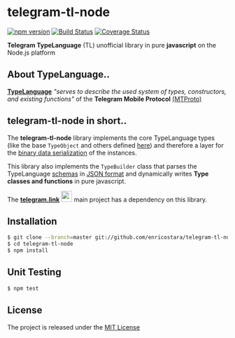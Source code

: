 # telegram-tl-node
[![npm version][npm-image]][npm-url] [![Build Status][travis-image]][travis-url] [![Coverage Status][coverage-image]][coverage-url]

**Telegram TypeLanguage** (TL) unofficial library in pure **javascript** on the Node.js platform

## About TypeLanguage..

[**TypeLanguage**](https://core.telegram.org/mtproto/TL)
_"serves to describe the used system of types, constructors, and existing functions"_ of the **Telegram Mobile Protocol** 
[(MTProto)](https://core.telegram.org/mtproto)

## telegram-tl-node in short..

The **telegram-tl-node** library implements the core TypeLanguage types (like the base `TypeObject` 
and others defined [here](https://core.telegram.org/mtproto/TL#example)) and therefore a layer for the
[binary data serialization](https://core.telegram.org/mtproto/serialize) of the instances.

This library also implements the `TypeBuilder` class that parses the TypeLanguage [schemas](https://core.telegram.org/schema) 
in [JSON format](https://core.telegram.org/schema/mtproto-json) and dynamically writes **Type classes and functions** in
pure javascript.

The [**telegram.link**](http://telegram.link) <img src="https://raw.githubusercontent.com/enricostara/telegram.link/master/telegram.link.png" 
width="25" /> main project has a dependency on this library.

## Installation

```bash
$ git clone --branch=master git://github.com/enricostara/telegram-tl-node.git
$ cd telegram-tl-node
$ npm install
```

## Unit Testing 

```bash
$ npm test
```

## License

The project is released under the [MIT License](./LICENSE) 

[npm-url]: https://www.npmjs.org/package/telegram.link
[npm-image]: https://badge.fury.io/js/telegram-tl-node.svg

[travis-url]: https://travis-ci.org/enricostara/telegram-tl-node
[travis-image]: https://travis-ci.org/enricostara/telegram-tl-node.svg?branch=master

[coverage-url]: https://coveralls.io/r/enricostara/telegram-tl-node?branch=master
[coverage-image]: https://img.shields.io/coveralls/enricostara/telegram-tl-node.svg